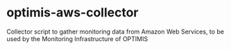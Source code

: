 optimis-aws-collector
=====================

Collector script to gather monitoring data from Amazon Web Services, to be used by the Monitoring Infrastructure of OPTIMIS